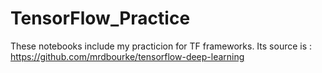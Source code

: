 # TensorFlow_Practice
These notebooks include my practicion for TF frameworks. Its source is : 
https://github.com/mrdbourke/tensorflow-deep-learning

